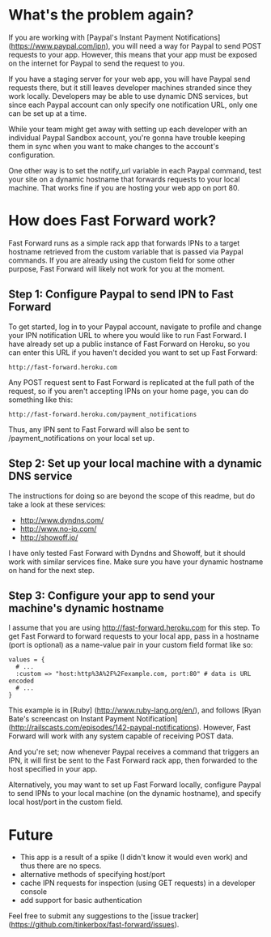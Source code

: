 # What's the problem again?

If you are working with [Paypal's Instant Payment Notifications] (https://www.paypal.com/ipn), you will need a way for Paypal to send POST requests to your app. However, this means that your app must be exposed on the internet for Paypal to send the request to you.

If you have a staging server for your web app, you will have Paypal send requests there, but it still leaves developer machines stranded since they work locally. Developers may be able to use dynamic DNS services, but since each Paypal account can only specify one notification URL, only one can be set up at a time.

While your team might get away with setting up each developer with an individual Paypal Sandbox account, you're gonna have trouble keeping them in sync when you want to make changes to the account's configuration.

One other way is to set the notify_url variable in each Paypal command, test your site on a dynamic hostname that forwards requests to your local machine. That works fine if you are hosting your web app on port 80.

# How does Fast Forward work?

Fast Forward runs as a simple rack app that forwards IPNs to a target hostname retrieved from the custom variable that is passed via Paypal commands. If you are already using the custom field for some other purpose, Fast Forward will likely not work for you at the moment.

## Step 1: Configure Paypal to send IPN to Fast Forward

To get started, log in to your Paypal account, navigate to profile and change your IPN notification URL to where you would like to run Fast Forward. I have already set up a public instance of Fast Forward on Heroku, so you can enter this URL if you haven't decided you want to set up Fast Forward:

    http://fast-forward.heroku.com

Any POST request sent to Fast Forward is replicated at the full path of the request, so if you aren't accepting IPNs on your home page, you can do something like this:

    http://fast-forward.heroku.com/payment_notifications

Thus, any IPN sent to Fast Forward will also be sent to /payment_notifications on your local set up.

## Step 2: Set up your local machine with a dynamic DNS service

The instructions for doing so are beyond the scope of this readme, but do take a look at these services:

* http://www.dyndns.com/
* http://www.no-ip.com/
* http://showoff.io/

I have only tested Fast Forward with Dyndns and Showoff, but it should work with similar services fine. Make sure you have your dynamic hostname on hand for the next step.

## Step 3: Configure your app to send your machine's dynamic hostname

I assume that you are using http://fast-forward.heroku.com for this step. To get Fast Forward to forward requests to your local app, pass in a hostname (port is optional) as a name-value pair in your custom field format like so:

    values = {
      # ...
      :custom => "host:http%3A%2F%2Fexample.com, port:80" # data is URL encoded
      # ...
    }

This example is in [Ruby] (http://www.ruby-lang.org/en/), and follows [Ryan Bate's screencast on Instant Payment Notification] (http://railscasts.com/episodes/142-paypal-notifications). However, Fast Forward will work with any system capable of receiving POST data.

And you're set; now whenever Paypal receives a command that triggers an IPN, it will first be sent to the Fast Forward rack app, then forwarded to the host specified in your app.

Alternatively, you may want to set up Fast Forward locally, configure Paypal to send IPNs to your local machine (on the dynamic hostname), and specify local host/port in the custom field.

# Future

* This app is a result of a spike (I didn't know it would even work) and thus there are no specs.
* alternative methods of specifying host/port
* cache IPN requests for inspection (using GET requests) in a developer console
* add support for basic authentication

Feel free to submit any suggestions to the [issue tracker] (https://github.com/tinkerbox/fast-forward/issues).